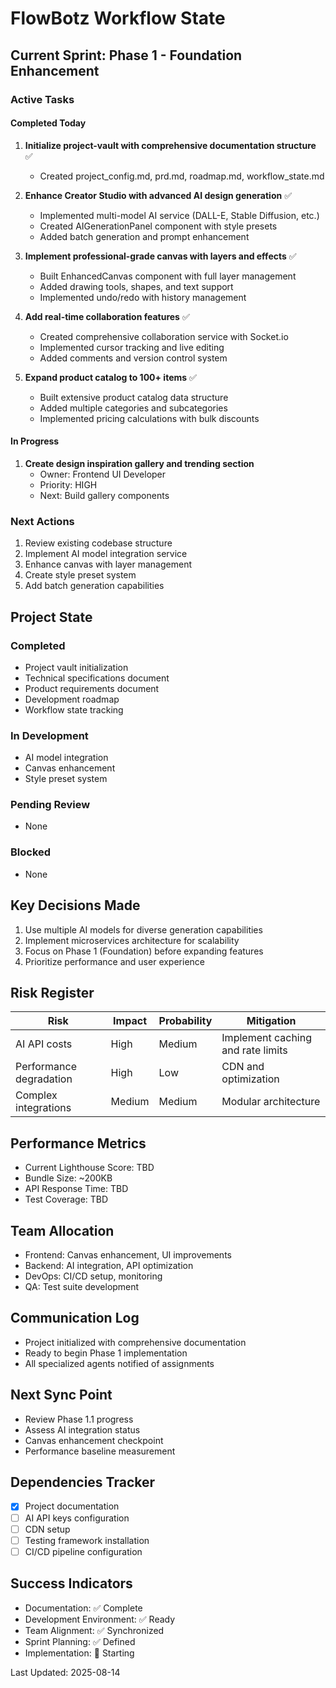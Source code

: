 # FlowBotz Workflow State

## Current Sprint: Phase 1 - Foundation Enhancement

### Active Tasks

#### Completed Today
1. **Initialize project-vault with comprehensive documentation structure** ✅
   - Created project_config.md, prd.md, roadmap.md, workflow_state.md
   
2. **Enhance Creator Studio with advanced AI design generation** ✅
   - Implemented multi-model AI service (DALL-E, Stable Diffusion, etc.)
   - Created AIGenerationPanel component with style presets
   - Added batch generation and prompt enhancement
   
3. **Implement professional-grade canvas with layers and effects** ✅
   - Built EnhancedCanvas component with full layer management
   - Added drawing tools, shapes, and text support
   - Implemented undo/redo with history management
   
4. **Add real-time collaboration features** ✅
   - Created comprehensive collaboration service with Socket.io
   - Implemented cursor tracking and live editing
   - Added comments and version control system
   
5. **Expand product catalog to 100+ items** ✅
   - Built extensive product catalog data structure
   - Added multiple categories and subcategories
   - Implemented pricing calculations with bulk discounts

#### In Progress
1. **Create design inspiration gallery and trending section**
   - Owner: Frontend UI Developer
   - Priority: HIGH
   - Next: Build gallery components

### Next Actions
1. Review existing codebase structure
2. Implement AI model integration service
3. Enhance canvas with layer management
4. Create style preset system
5. Add batch generation capabilities

## Project State

### Completed
- Project vault initialization
- Technical specifications document
- Product requirements document
- Development roadmap
- Workflow state tracking

### In Development
- AI model integration
- Canvas enhancement
- Style preset system

### Pending Review
- None

### Blocked
- None

## Key Decisions Made
1. Use multiple AI models for diverse generation capabilities
2. Implement microservices architecture for scalability
3. Focus on Phase 1 (Foundation) before expanding features
4. Prioritize performance and user experience

## Risk Register
| Risk | Impact | Probability | Mitigation |
|------|--------|-------------|------------|
| AI API costs | High | Medium | Implement caching and rate limits |
| Performance degradation | High | Low | CDN and optimization |
| Complex integrations | Medium | Medium | Modular architecture |

## Performance Metrics
- Current Lighthouse Score: TBD
- Bundle Size: ~200KB
- API Response Time: TBD
- Test Coverage: TBD

## Team Allocation
- Frontend: Canvas enhancement, UI improvements
- Backend: AI integration, API optimization
- DevOps: CI/CD setup, monitoring
- QA: Test suite development

## Communication Log
- Project initialized with comprehensive documentation
- Ready to begin Phase 1 implementation
- All specialized agents notified of assignments

## Next Sync Point
- Review Phase 1.1 progress
- Assess AI integration status
- Canvas enhancement checkpoint
- Performance baseline measurement

## Dependencies Tracker
- [x] Project documentation
- [ ] AI API keys configuration
- [ ] CDN setup
- [ ] Testing framework installation
- [ ] CI/CD pipeline configuration

## Success Indicators
- Documentation: ✅ Complete
- Development Environment: ✅ Ready
- Team Alignment: ✅ Synchronized
- Sprint Planning: ✅ Defined
- Implementation: 🔄 Starting

Last Updated: 2025-08-14